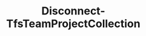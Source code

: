 ﻿---
title: Disconnect-TfsTeamProjectCollection
breadcrumbs: [ "Connection" ]
parent: "Connection"
description: "Disconnects from the currently connected TFS team project collection or Azure DevOps organization."
remarks: "The Disconnect-TfsTeamProjectCollection cmdlet removes the connection previously set by its counterpart Connect-TfsTeamProjectCollection. Therefore, cmdlets relying on a \"default collection\" as provided by \"Get-TfsTeamProjectCollection -Current\" will no longer work after a call to this cmdlet, unless their -Collection argument is provided or a new call to Connect-TfsTeam is made."
parameterSets: 
  "_All_": [  ] 
  "__AllParameterSets": 
parameters: 
inputs: 
outputs: 
notes: 
relatedLinks: 
  - text: "Online Version:" 
    uri: "https://tfscmdlets.dev/Cmdlets/Connection/Disconnect-TfsTeamProjectCollection"
aliases: 
examples: 
---
